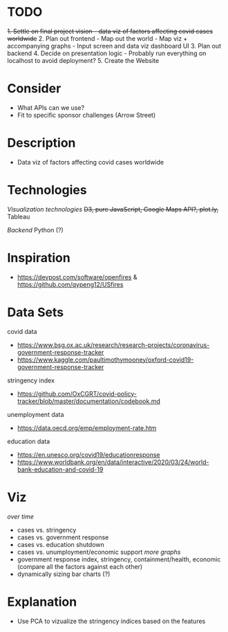 # TODO
~~1. Settle on final project vision
    - data viz of factors affecting covid cases worldwide~~
2. Plan out frontend
    - Map out the world
    - Map viz + accompanying graphs
    - Input screen and data viz dashboard UI
3. Plan out backend
4. Decide on presentation logic
    - Probably run everything on localhost to avoid deployment?
5. Create the Website

# Consider
  - What APIs can we use?
  - Fit to specific sponsor challenges (Arrow Street)

# Description
  - Data viz of factors affecting covid cases worldwide

# Technologies

*Visualization technologies*
~~D3, pure JavaScript, Google Maps API?, plot.ly,~~ Tableau

*Backend*
Python (?)

# Inspiration
 - https://devpost.com/software/openfires & https://github.com/qypeng12/USfires

# Data Sets
covid data
 - https://www.bsg.ox.ac.uk/research/research-projects/coronavirus-government-response-tracker
 - https://www.kaggle.com/paultimothymooney/oxford-covid19-government-response-tracker
 
 stringency index
 - https://github.com/OxCGRT/covid-policy-tracker/blob/master/documentation/codebook.md
 
 unemployment data
 - https://data.oecd.org/emp/employment-rate.htm
 
 education data
 - https://en.unesco.org/covid19/educationresponse
 - https://www.worldbank.org/en/data/interactive/2020/03/24/world-bank-education-and-covid-19
 
 # Viz
 *over time*
 - cases vs. stringency
 - cases vs. government response 
 - cases vs. education shutdown
 - cases vs. unumployment/economic support
 *more graphs*
 - government response index, stringency, containment/health, economic (compare all the factors against each other)
 - dynamically sizing bar charts (?)
 
 # Explanation
 - Use PCA to vizualize the stringency indices based on the features
